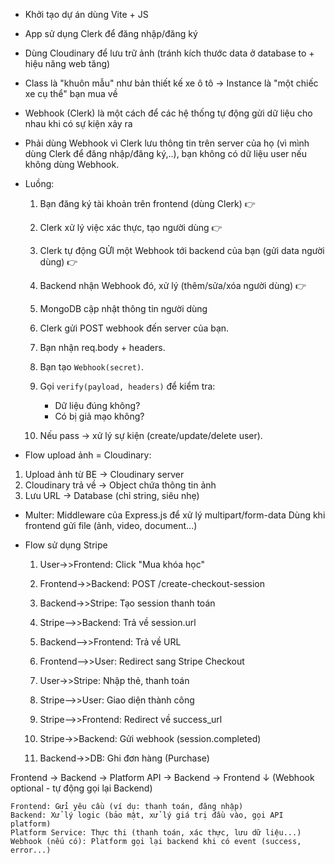
- Khởi tạo dự án dùng Vite + JS
- App sử dụng Clerk để đăng nhập/đăng ký
- Dùng Cloudinary để lưu trữ ảnh (tránh kích thước data ở database to + hiệu năng web tăng)


- Class là "khuôn mẫu" như bản thiết kế xe ô tô
    -> Instance là "một chiếc xe cụ thể" bạn mua về



- Webhook (Clerk) là một cách để các hệ thống tự động gửi dữ liệu cho nhau khi có sự kiện xảy ra
- Phải dùng Webhook vì Clerk lưu thông tin trên server của họ (vì mình dùng Clerk để đăng nhập/đăng ký,..), bạn không có dữ liệu user nếu không dùng Webhook.
- Luồng:
    1. Bạn đăng ký tài khoản trên frontend (dùng Clerk) 👉
    2. Clerk xử lý việc xác thực, tạo người dùng 👉
    3. Clerk tự động GỬI một Webhook tới backend của bạn (gửi data người dùng) 👉
    4. Backend nhận Webhook đó, xử lý (thêm/sửa/xóa người dùng) 👉
    5. MongoDB cập nhật thông tin người dùng

    1. Clerk gửi POST webhook đến server của bạn.
    2. Bạn nhận req.body + headers.
    3. Bạn tạo `Webhook(secret)`.
    4. Gọi `verify(payload, headers)` để kiểm tra:
        - Dữ liệu đúng không?
        - Có bị giả mạo không?
    5. Nếu pass -> xử lý sự kiện (create/update/delete user).


- Flow upload ảnh = Cloudinary:
1. Upload ảnh từ BE → Cloudinary server
2. Cloudinary trả về → Object chứa thông tin ảnh
3. Lưu URL → Database (chỉ string, siêu nhẹ)


- Multer:
    Middleware của Express.js để xử lý multipart/form-data
    Dùng khi frontend gửi file (ảnh, video, document...)


- Flow sử dụng Stripe
    1. User->>Frontend: Click "Mua khóa học"
    2. Frontend->>Backend: POST /create-checkout-session
    3. Backend->>Stripe: Tạo session thanh toán
    4. Stripe-->>Backend: Trả về session.url
    5. Backend-->>Frontend: Trả về URL
    6. Frontend-->>User: Redirect sang Stripe Checkout

    7. User->>Stripe: Nhập thẻ, thanh toán
    8. Stripe-->>User: Giao diện thành công
    9. Stripe-->>Frontend: Redirect về success_url

    10. Stripe->>Backend: Gửi webhook (session.completed)
    11. Backend->>DB: Ghi đơn hàng (Purchase)


Frontend → Backend → Platform API → Backend → Frontend
                            ↓
                       (Webhook optional - tự động gọi lại Backend)

    Frontend: Gửi yêu cầu (ví dụ: thanh toán, đăng nhập)
    Backend: Xử lý logic (bảo mật, xử lý giá trị đầu vào, gọi API platform)
    Platform Service: Thực thi (thanh toán, xác thực, lưu dữ liệu...)
    Webhook (nếu có): Platform gọi lại backend khi có event (success, error...)